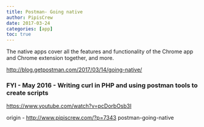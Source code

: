 ```yaml
---
title: Postman- Going native
author: PipisCrew
date: 2017-03-24
categories: [app]
toc: true
---
```


The native apps cover all the features and functionality of the Chrome app and Chrome extension together, and more.

http://blog.getpostman.com/2017/03/14/going-native/

### FYI - May 2016 - Writing curl in PHP and using postman tools to create scripts 

https://www.youtube.com/watch?v=pcDorbOsb3I

origin - http://www.pipiscrew.com/?p=7343 postman-going-native
